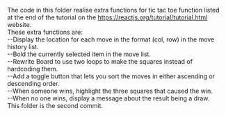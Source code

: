 The code in this folder realise extra functions for tic tac toe function listed at the end of the tutorial on the https://reactjs.org/tutorial/tutorial.html website.   
These extra functions are:  
--Display the location for each move in the format (col, row) in the move history list.  
--Bold the currently selected item in the move list.  
--Rewrite Board to use two loops to make the squares instead of hardcoding them.  
--Add a toggle button that lets you sort the moves in either ascending or descending order.  
--When someone wins, highlight the three squares that caused the win.  
--When no one wins, display a message about the result being a draw.  
This folder is the second commit.

